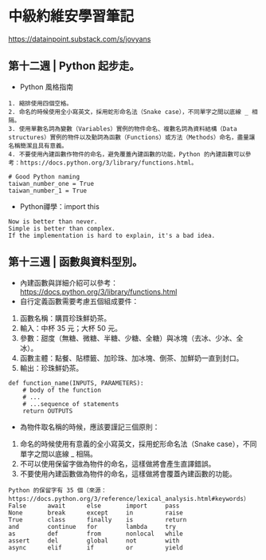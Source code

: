 # 中級約維安學習筆記

https://datainpoint.substack.com/s/jovyans

## 第十二週 | Python 起步走。
- Python 風格指南
```
1. 縮排使用四個空格。
2. 命名的時候使用全小寫英文，採用蛇形命名法（Snake case），不同單字之間以底線 _ 相隔。
3. 使用單數名詞為變數（Variables）實例的物件命名、複數名詞為資料結構（Data structures）實例的物件以及動詞為函數（Functions）或方法（Methods）命名，盡量讓名稱簡潔且具有意義。
4. 不要使用內建函數作物件的命名，避免覆蓋內建函數的功能，Python 的內建函數可以參考：https://docs.python.org/3/library/functions.html。

# Good Python naming
taiwan_number_one = True
taiwan_number_1 = True
```
- Python禪學：import this
```
Now is better than never.
Simple is better than complex.
If the implementation is hard to explain, it's a bad idea.
```
## 第十三週 | 函數與資料型別。

- 內建函數與詳細介紹可以參考：https://docs.python.org/3/library/functions.html
- 自行定義函數需要考慮五個組成要件：
1. 函數名稱：購買珍珠鮮奶茶。
2. 輸入：中杯 35 元；大杯 50 元。
3. 參數：甜度（無糖、微糖、半糖、少糖、全糖）與冰塊（去冰、少冰、全冰）。
4. 函數主體：點餐、貼標籤、加珍珠、加冰塊、倒茶、加鮮奶一直到封口。
5. 輸出：珍珠鮮奶茶。
```
def function_name(INPUTS, PARAMETERS):
    # body of the function
    # ...
    # ...sequence of statements
    return OUTPUTS
```
- 為物件取名稱的時候，應該要謹記三個原則：
1. 命名的時候使用有意義的全小寫英文，採用蛇形命名法（Snake case），不同單字之間以底線 _ 相隔。
2. 不可以使用保留字做為物件的命名，這樣做將會產生直譯錯誤。
3. 不要使用內建函數做為物件的命名，這樣做將會覆蓋內建函數的功能。
```
Python 的保留字有 35 個（來源：https://docs.python.org/3/reference/lexical_analysis.html#keywords）
False      await      else       import     pass
None       break      except     in         raise
True       class      finally    is         return
and        continue   for        lambda     try
as         def        from       nonlocal   while
assert     del        global     not        with
async      elif       if         or         yield
```
